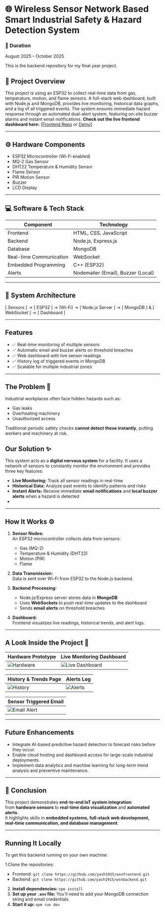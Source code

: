 # 🌐 Wireless Sensor Network Based Smart Industrial Safety & Hazard Detection System

### 📅 Duration
August 2025 – October 2025

This is the backend repository for my final year project.

## 🧭 Project Overview
This project is using an ESP32 to collect real-time data from gas, temperature, motion, and flame sensors. 
A full-stack web dashboard, built with Node.js and MongoDB, provides live monitoring, historical data graphs, and a log of all triggered events. 
The system ensures immediate hazard response through an automated dual-alert system, featuring on-site buzzer alarms and instant email notifications.
**Check out the live frontend dashboard here:** [[Frontend Repo](https://github.com/yash1915/wsnfrontend) or [Demo](https://wsnfrontend.vercel.app/)]

---
## ⚙️ Hardware Components
- ESP32 Microcontroller (Wi-Fi enabled)  
- MQ-2 Gas Sensor  
- DHT22 Temperature & Humidity Sensor  
- Flame Sensor  
- PIR Motion Sensor  
- Buzzer  
- LCD Display

---

## 💻 Software & Tech Stack
|       Component         |              Technology            |
|-------------------------|------------------------------------|
| Frontend                | HTML, CSS, JavaScript              |
| Backend                 | Node.js, Express.js                |
| Database                | MongoDB                            |
| Real-time Communication | WebSocket                          |
| Embedded Programming    | C++ (ESP32)                        |
| Alerts                  | Nodemailer (Email), Buzzer (Local) |

---

## 🧩 System Architecture
[ Sensors ] → [ ESP32 ] → (Wi-Fi) → [ Node.js Server ] → [ MongoDB ] & [ WebSocket ] → [ Dashboard ]

---

##  Features
- ✅ Real-time monitoring of multiple sensors  
- ✅ Automatic email and buzzer alerts on threshold breaches  
- ✅ Web dashboard with live sensor readings  
- ✅ History log of triggered events in MongoDB  
- ✅ Scalable for multiple industrial zones
  
---

## The Problem 🎯

Industrial workplaces often face hidden hazards such as:
- Gas leaks  
- Overheating machinery  
- Unauthorized access
  
Traditional periodic safety checks **cannot detect these instantly**, putting workers and machinery at risk.


## Our Solution ✨

This system acts as a **digital nervous system** for a facility. It uses a network of sensors to constantly monitor the environment and provides three key features:
- **Live Monitoring:** Track all sensor readings in real-time  
- **Historical Data:** Analyze past events to identify patterns and risks  
- **Instant Alerts:** Receive immediate **email notifications** and **local buzzer alerts** when a hazard is detected
- 
---

## How It Works ⚙️

1. **Sensor Nodes:**  
   An ESP32 microcontroller collects data from sensors:  
   - Gas (MQ-2)  
   - Temperature & Humidity (DHT22)  
   - Motion (PIR)  
   - Flame  

2. **Data Transmission:**  
   Data is sent over Wi-Fi from ESP32 to the Node.js backend.

3. **Backend Processing:**  
   - Node.js/Express server stores data in **MongoDB**  
   - Uses **WebSockets** to push real-time updates to the dashboard  
   - Sends **email alerts** on threshold breaches  

4. **Dashboard:**  
   Frontend visualizes live readings, historical trends, and alert logs.

---

## A Look Inside the Project 📸

| Hardware Prototype                 | Live Monitoring Dashboard                     |
|------------------------------------|-----------------------------------------------|
| ![Hardware](images/hardware.jpg)   | ![Live Dashboard](images/live_monitoring.jpg) |

| History & Trends Page              | Alerts Log                                    |
|------------------------------------|-----------------------------------------------|
| ![History](images/history.png)     |     ![Alerts](images/alert.jpg)               |

| Sensor Triggered Email             |
|------------------------------------|
| ![Email Alert](images/email.jpg)   |


---

  ## Future Enhancements
  - Integrate AI-based predictive hazard detection to forecast risks before they occur.
  - Enable cloud hosting and dashboard access for large-scale industrial deployments.
  - Implement data analytics and machine learning for long-term trend analysis and preventive maintenance.
    
---

## 🏁 Conclusion
This project demonstrates **end-to-end IoT system integration**:  
from **hardware sensors** to **real-time data visualization** and **automated alerts**.  
It highlights skills in **embedded systems, full-stack web development, real-time communication, and database management**.

---

## Running It Locally

To get this backend running on your own machine:

1.Clone the repositories:
- Frontend: `git clone https://github.com/yash1915/wsnfrontend.git`
- Backend: `git clone https://github.com/yash1915/wsnbackend.git`
2.  **Install dependencies:** `npm install`
3.  **Set up your `.env` file:** You'll need to add your MongoDB connection string and email credentials.
4.  **Start it up:** `npm run dev`
